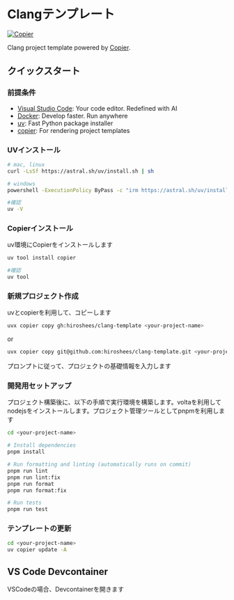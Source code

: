 # Clangテンプレート

[![Copier](https://img.shields.io/endpoint?url=https://raw.githubusercontent.com/copier-org/copier/master/img/badge/badge-black.json)](https://github.com/copier-org/copier)

Clang project template powered by [Copier](https://copier.readthedocs.io/).

## クイックスタート

### 前提条件

- [Visual Studio Code](https://code.visualstudio.com/): Your code editor. Redefined with AI
- [Docker](https://www.docker.com/): Develop faster. Run anywhere
- [uv](https://docs.astral.sh/uv/): Fast Python package installer
- [copier](https://copier.readthedocs.io/en/stable/): For rendering project templates

### UVインストール

```bash
# mac, linux
curl -LsSf https://astral.sh/uv/install.sh | sh
```

```bash
# windows
powershell -ExecutionPolicy ByPass -c "irm https://astral.sh/uv/install.ps1 | iex"
```

```bash
#確認
uv -V
```

### Copierインストール

uv環境にCopierをインストールします

```bash
uv tool install copier
```

```bash
#確認
uv tool
```

### 新規プロジェクト作成
uvとcopierを利用して、コピーします

```bash
uvx copier copy gh:hiroshees/clang-template <your-project-name>
```
or

```bash
uvx copier copy git@github.com:hiroshees/clang-template.git <your-project-name>
```

プロンプトに従って、プロジェクトの基礎情報を入力します

### 開発用セットアップ
プロジェクト構築後に、以下の手順で実行環境を構築します。voltaを利用してnodejsをインストールします。プロジェクト管理ツールとしてpnpmを利用します

```bash
cd <your-project-name>

# Install dependencies
pnpm install

# Run formatting and linting (automatically runs on commit)
pnpm run lint
pnpm run lint:fix
pnpm run format
pnpm run format:fix

# Run tests
pnpm run test

```

### テンプレートの更新

```bash
cd <your-project-name>
uv copier update -A
```

## VS Code Devcontainer
VSCodeの場合、Devcontainerを開きます
